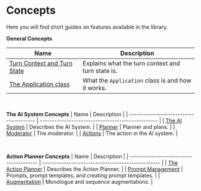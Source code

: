 # Concepts

Here you will find short guides on features available in the library.



**General Concepts**

| Name                                   | Description                                       |
| --------------------------------------- | ------------------------------------------------- |
| [Turn Context and Turn State](TURNS.md) | Explains what the turn context and turn state is. |
| [The Application class](APPLICATION.md) | What the `Application` class is and how it works. |


<br>

**The AI System Concepts**
| Name                                   | Description                                       |
| --------------------------------------- | ------------------------------------------------- |
| [The AI System](AI-SYSTEM.md) | Describes the AI System. |
| [Planner](PLANNER.md) | Planner and plans. |
| [Moderator](MODERATOR.md) | The moderator. |
| [Actions](ACTIONS.md) | The action in the AI system. |

<br>

**Action Planner Concepts**
| Name                                   | Description                                       |
| --------------------------------------- | ------------------------------------------------- |
| [The Action Planner](ACTION-PLANNER.md) | Describes the Action Planner. |
| [Prompt Management](PROMPTS.md) | Prompts, prompt templates, and creating prompt templates. |
| [Augmentation](AUGMENTATIONS.md) | Monologue and sequence augmentations. |
